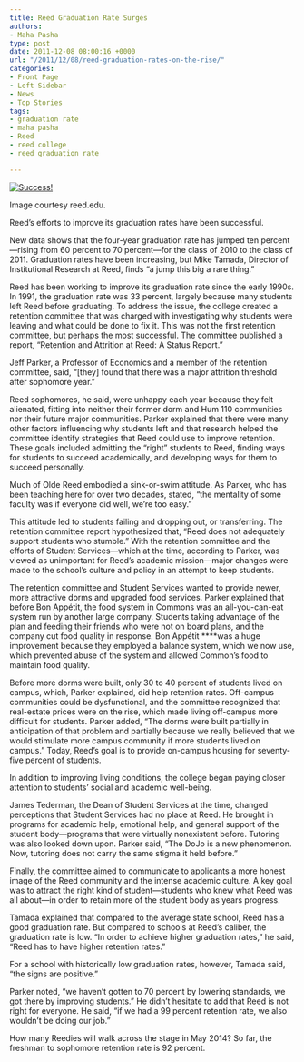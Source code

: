 ```yaml
---
title: Reed Graduation Rate Surges
authors:
- Maha Pasha
type: post
date: 2011-12-08 08:00:16 +0000
url: "/2011/12/08/reed-graduation-rates-on-the-rise/"
categories:
- Front Page
- Left Sidebar
- News
- Top Stories
tags:
- graduation rate
- maha pasha
- Reed
- reed college
- reed graduation rate

---
```

<div id="attachment_1114" style="width: 310px" class="wp-caption alignright">
  <a href="https://i0.wp.com/www.reedquest.org/wp-content/uploads/2011/12/ReedCommence07Diver.jpeg"><img class="size-medium wp-image-1114" title="ReedCommence07Diver" src="https://i2.wp.com/www.reedquest.org/wp-content/uploads/2011/12/ReedCommence07Diver-300x200.jpg?resize=300%2C200" alt="Success!" data-recalc-dims="1" /></a>
  
  <p class="wp-caption-text">
    Image courtesy reed.edu.
  </p>
</div>

Reed’s efforts to improve its graduation rates have been successful.

New data shows that the four-year graduation rate has jumped ten percent—rising from 60 percent to 70 percent—for the class of 2010 to the class of 2011. Graduation rates have been increasing, but Mike Tamada, Director of Institutional Research at Reed, finds “a jump this big a rare thing.”

Reed has been working to improve its graduation rate since the early 1990s. In 1991, the graduation rate was 33 percent, largely because many students left Reed before graduating. To address the issue, the college created a retention committee that was charged with investigating why students were leaving and what could be done to fix it. This was not the first retention committee, but perhaps the most successful. The committee published a report, “Retention and Attrition at Reed: A Status Report.”

Jeff Parker, a Professor of Economics and a member of the retention committee, said, “[they] found that there was a major attrition threshold after sophomore year.”

Reed sophomores, he said, were unhappy each year because they felt alienated, fitting into neither their former dorm and Hum 110 communities nor their future major communities. Parker explained that there were many other factors influencing why students left and that research helped the committee identify strategies that Reed could use to improve retention. These goals included admitting the “right” students to Reed, finding ways for students to succeed academically, and developing ways for them to succeed personally.

Much of Olde Reed embodied a sink-or-swim attitude. As Parker, who has been teaching here for over two decades, stated, “the mentality of some faculty was if everyone did well, we’re too easy.”

This attitude led to students failing and dropping out, or transferring. The retention committee report hypothesized that, “Reed does not adequately support students who stumble.” With the retention committee and the efforts of Student Services—which at the time, according to Parker, was viewed as unimportant for Reed’s academic mission—major changes were made to the school’s culture and policy in an attempt to keep students.

The retention committee and Student Services wanted to provide newer, more attractive dorms and upgraded food services. Parker explained that before Bon Appétit, the food system in Commons was an all-you-can-eat system run by another large company. Students taking advantage of the plan and feeding their friends who were not on board plans, and the company cut food quality in response. Bon Appétit ****was a huge improvement because they employed a balance system, which we now use, which prevented abuse of the system and allowed Common’s food to maintain food quality.

Before more dorms were built, only 30 to 40 percent of students lived on campus, which, Parker explained, did help retention rates. Off-campus communities could be dysfunctional, and the committee recognized that real-estate prices were on the rise, which made living off-campus more difficult for students. Parker added, “The dorms were built partially in anticipation of that problem and partially because we really believed that we would stimulate more campus community if more students lived on campus.” Today, Reed’s goal is to provide on-campus housing for seventy-five percent of students.

In addition to improving living conditions, the college began paying closer attention to students’ social and academic well-being.

James Tederman, the Dean of Student Services at the time, changed perceptions that Student Services had no place at Reed. He brought in programs for academic help, emotional help, and general support of the student body—programs that were virtually nonexistent before. Tutoring was also looked down upon. Parker said, “The DoJo is a new phenomenon. Now, tutoring does not carry the same stigma it held before.”

Finally, the committee aimed to communicate to applicants a more honest image of the Reed community and the intense academic culture. A key goal was to attract the right kind of student—students who knew what Reed was all about—in order to retain more of the student body as years progress.

Tamada explained that compared to the average state school, Reed has a good graduation rate. But compared to schools at Reed’s caliber, the graduation rate is low. “In order to achieve higher graduation rates,” he said, “Reed has to have higher retention rates.”

For a school with historically low graduation rates, however, Tamada said, “the signs are positive.”

Parker noted, “we haven’t gotten to 70 percent by lowering standards, we got there by improving students.” He didn’t hesitate to add that Reed is not right for everyone. He said, “if we had a 99 percent retention rate, we also wouldn’t be doing our job.”

How many Reedies will walk across the stage in May 2014? So far, the freshman to sophomore retention rate is 92 percent.
